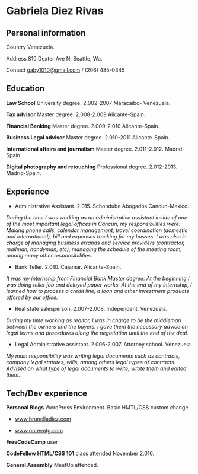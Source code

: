 Gabriela Diez Rivas
==========


Personal information
----------

Country 		 Venezuela.

Address 	 810 Dexter Ave N, Seattle, Wa.

Contact   	 gaby1010@gmail.com / (206) 485-0345




Education
---------

**Law School** University degree. 2.002-2007 Maracaibo- Venezuela.

**Tax advisor** Master degree. 2.008-2.009 Alicante-Spain.

**Financial Banking** Master degree. 2.009-2.010 Alicante-Spain.

**Business Legal advisor** Master degree. 2.010-2011 Alicante-Spain.

**International affairs and journalism** Master degree. 2.011-2.012. Madrid-Spain.

**Digital photography and retouching** Professional degree. 2.012-2013. Madrid-Spain.



Experience
----------


* Administrative Assistant. 2.015. Schondube Abogados Cancun-Mexico.

*During the time I was working as an administrative assistant inside of one of the most important legal offices in Cancún, my responsibilities were: Making phone calls, calendar management, travel coordination (domestic and international), bill and expenses tracking for my bosses. I was also in charge of managing business errands and service providers (contractor, mailman, handyman, etc), managing the schedule of the meeting room, among many other responsibilities.*

* Bank Teller. 2.010. Cajamar. Alicante-Spain.

*It was my internship from Financial Bank Master degree. At the beginning I was doing teller job and delayed paper works. At the end of my internship, I learned how to process a credit line, a loan and other investment products offered by our office.*

* Real state salesperson. 2.007-2.008. Independent. Venezuela.

*During my time working as realtor, I was in charge to be the middleman between the owners and the buyers. I gave them the necessary advice on legal terms and procedures along the negotiation until the end of the deal.*

* Legal Administrative assistant. 2.006-2.007. Attorney school. Venezuela.

*My main responsibility was writing legal documents such as contracts, company legal statutes, wills, among others legal types of contracts. Advised on what type of legal documents to write, wrote them and edited them.*



Tech/Dev experience
-------------------


**Personal Blogs** WordPress Environment. Basic HMTL/CSS custom change.

* www.brunelladiez.com

* www.purevntg.com

**FreeCodeCamp** user

**CodeFellow HTML/CSS 101** class attended November 2.016.

**General Assembly** MeetUp attended. 



	
